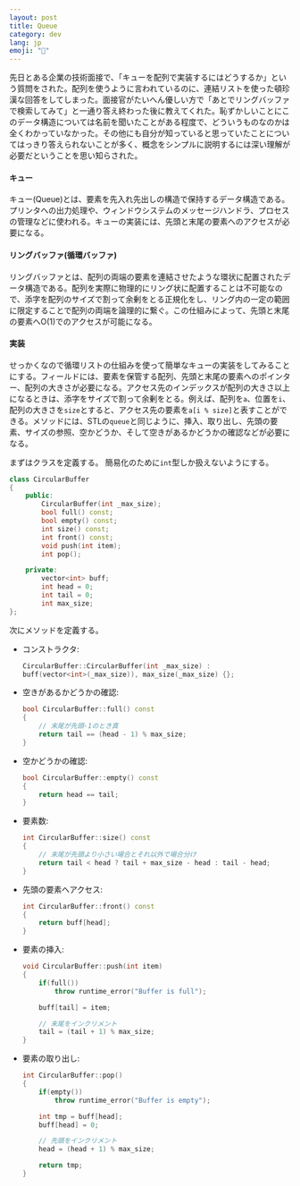 ```yaml
---
layout: post
title: Queue
category: dev
lang: jp
emoji: "🐣"
---
```


先日とある企業の技術面接で、「キューを配列で実装するにはどうするか」という質問をされた。配列を使うように言われているのに、連結リストを使った頓珍漢な回答をしてしまった。面接官がたいへん優しい方で「あとでリングバッファで検索してみて」と一通り答え終わった後に教えてくれた。恥ずかしいことにこのデータ構造については名前を聞いたことがある程度で、どういうものなのかは全くわかっていなかった。その他にも自分が知っていると思っていたことについてはっきり答えられないことが多く、概念をシンプルに説明するには深い理解が必要だということを思い知らされた。

#### キュー
キュー(Queue)とは、要素を先入れ先出しの構造で保持するデータ構造である。プリンタへの出力処理や、ウィンドウシステムのメッセージハンドラ、プロセスの管理などに使われる。キューの実装には、先頭と末尾の要素へのアクセスが必要になる。

#### リングバッファ(循環バッファ)
リングバッファとは、配列の両端の要素を連結させたような環状に配置されたデータ構造である。配列を実際に物理的にリング状に配置することは不可能なので、添字を配列のサイズで割って余剰をとる正規化をし、リング内の一定の範囲に限定することで配列の両端を論理的に繋ぐ。この仕組みによって、先頭と末尾の要素へO(1)でのアクセスが可能になる。


#### 実装
せっかくなので循環リストの仕組みを使って簡単なキューの実装をしてみることにする。フィールドには、要素を保管する配列、先頭と末尾の要素へのポインター、配列の大きさが必要になる。アクセス先のインデックスが配列の大きさ以上になるときは、添字をサイズで割って余剰をとる。例えば、配列を`a`、位置を`i`、配列の大きさを`size`とすると、アクセス先の要素を`a[i % size]`と表すことができる。メソッドには、STLの`queue`と同じように、挿入、取り出し、先頭の要素、サイズの参照、空かどうか、そして空きがあるかどうかの確認などが必要になる。

まずはクラスを定義する。
簡易化のために`int`型しか扱えないようにする。

``` c++
class CircularBuffer 
{
    public:
        CircularBuffer(int _max_size);
        bool full() const;
        bool empty() const;
        int size() const;
        int front() const;    
        void push(int item);
        int pop();

    private:
        vector<int> buff;
        int head = 0;
        int tail = 0;
        int max_size;
};
```

次にメソッドを定義する。
- コンストラクタ:
    ``` c++
    CircularBuffer::CircularBuffer(int _max_size) : 
    buff(vector<int>(_max_size)), max_size(_max_size) {};
    ```

- 空きがあるかどうかの確認:
    ``` c++
    bool CircularBuffer::full() const
    { 
        // 末尾が先頭-1のとき真
        return tail == (head - 1) % max_size; 
    }
    ```

- 空かどうかの確認:
    ``` c++
    bool CircularBuffer::empty() const
    { 
        return head == tail; 
    }
    ```

- 要素数:
    ``` c++
    int CircularBuffer::size() const
    {
        // 末尾が先頭より小さい場合とそれ以外で場合分け
        return tail < head ? tail + max_size - head : tail - head;
    }
    ```


- 先頭の要素へアクセス:
    ``` c++
    int CircularBuffer::front() const
    { 
        return buff[head]; 
    }   
    ```

- 要素の挿入:
    ``` c++
    void CircularBuffer::push(int item)
    {
        if(full())
            throw runtime_error("Buffer is full");

        buff[tail] = item;

        // 末尾をインクリメント
        tail = (tail + 1) % max_size;
    }
    ```

- 要素の取り出し:
    ``` c++
    int CircularBuffer::pop()
    {
        if(empty())
            throw runtime_error("Buffer is empty");

        int tmp = buff[head];
        buff[head] = 0;

        // 先頭をインクリメント
        head = (head + 1) % max_size;

        return tmp;
    }
    ```


